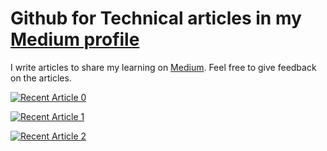 # Github for Technical articles in my [Medium profile](https://medium.com/@ashchk)

<!---[Credit on Unplash](https://github.com/ashchk/Practice/blob/master/benjamin-dada-EDZTb2SQ6j0-unsplash.jpg)--->

I write articles to share my learning on [Medium](https://medium.com/@ashchk). Feel free to give feedback on the articles.

<a target="_blank" href="https://github-readme-medium-recent-article.vercel.app/medium/@ashchk/0"><img src="https://github-readme-medium-recent-article.vercel.app/medium/@ashchk/0" alt="Recent Article 0"> 

<a target="_blank" href="https://github-readme-medium-recent-article.vercel.app/medium/@ashchk/1"><img src="https://github-readme-medium-recent-article.vercel.app/medium/@ashchk/1" alt="Recent Article 1"> 
  
<a target="_blank" href="https://github-readme-medium-recent-article.vercel.app/medium/@ashchk/2"><img src="https://github-readme-medium-recent-article.vercel.app/medium/@ashchk/2" alt="Recent Article 2"> 
